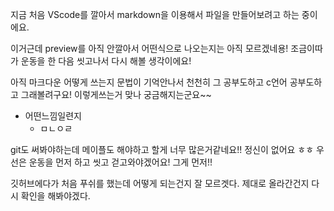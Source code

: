 지금 처음 VScode를 깔아서 markdown을 이용해서 파일을 만들어보려고 하는 중이에요. 

이거근데 preview를 아직 안깔아서 어떤식으로 나오는지는 아직 모르겠네용!
조금이따가 운동을 한 다음 씻고나서 다시 해볼 생각이에요!

아직 마크다운 어떻게 쓰는지 문법이 기억안나서 천천히 그 공부도하고 c언어 공부도하고 그래볼려구요!
    이렇게쓰는거 맞나
        궁금해지는군요~~

+ 어떤느낌일련지
    + ㅁㄴㅇㄹ


git도 써봐야하는데 메이플도 해야하고 할게 너무 많은거같네요!! 정신이 없어요 ㅎㅎ
우선은 운동을 먼저 하고 씻고 걷고와야겠어요! 그게 먼저!!


깃허브에다가 처음 푸쉬를 했는데 어떻게 되는건지 잘 모르겟다. 제대로 올라간건지 다시 확인을 해봐야겠다.